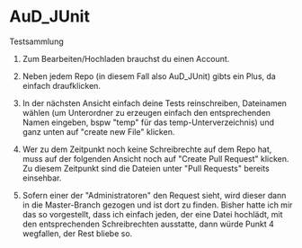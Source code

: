 # AuD_JUnit
Testsammlung

1. Zum Bearbeiten/Hochladen brauchst du einen Account.

2. Neben jedem Repo (in diesem Fall also AuD_JUnit) gibts ein Plus, da einfach draufklicken.

3. In der nächsten Ansicht einfach deine Tests reinschreiben, Dateinamen wählen (um Unterordner zu erzeugen einfach den entsprechenden Namen eingeben, bspw "temp\" für das temp-Unterverzeichnis) und ganz unten auf "create new File" klicken.

4. Wer zu dem Zeitpunkt noch keine Schreibrechte auf dem Repo hat, muss auf der folgenden Ansicht noch auf "Create Pull Request" klicken. Zu diesem Zeitpunkt sind die Dateien unter "Pull Requests" bereits einsehbar.

5. Sofern einer der "Administratoren" den Request sieht, wird dieser dann in die Master-Branch gezogen und ist dort zu finden. Bisher hatte ich mir das so vorgestellt, dass ich einfach jeden, der eine Datei hochlädt, mit den entsprechenden Schreibrechten ausstatte, dann würde Punkt 4 wegfallen, der Rest bliebe so.
